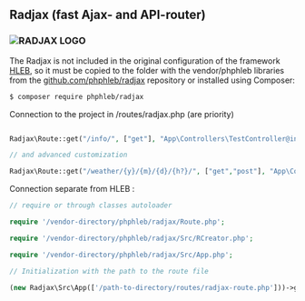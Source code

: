  ## Radjax (fast Ajax- and API-router)
 
 ### ![RADJAX LOGO](https://raw.githubusercontent.com/phphleb/radjax/master/Src/logo.jpg)

The Radjax is not included in the original configuration of the framework [HLEB](https://github.com/phphleb/hleb), so it must be copied to the folder with the vendor/phphleb  libraries from the [github.com/phphleb/radjax](https://github.com/phphleb/radjax)  repository or installed using Composer:

```bash
$ composer require phphleb/radjax
```

Connection to the project in /routes/radjax.php (are priority)

```php

Radjax\Route::get("/info/", ["get"], "App\Controllers\TestController@index", ["protected"=>false]);

// and advanced customization

Radjax\Route::get("/weather/{y}/{m}/{d}/{h?}/", ["get","post"], "App\Controllers\TestController@weather", ["protected"=>true, "where"=>["y"=>"[0-9]+", "m"=>"[0-9]+", "d"=>"[0-9]+", "h"=>"[0-9]+"], "session_saved" => false]);

```

Connection separate from HLEB :

```php
// require or through classes autoloader

require '/vendor-directory/phphleb/radjax/Route.php';

require '/vendor-directory/phphleb/radjax/Src/RCreator.php';

require '/vendor-directory/phphleb/radjax/Src/App.php';

// Initialization with the path to the route file

(new Radjax\Src\App(['/path-to-directory/routes/radjax-route.php']))->get();

```
